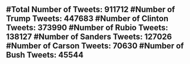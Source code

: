 #Total Number of Tweets: 911712 
#Number of Trump Tweets: 447683
#Number of Clinton Tweets: 373990
#Number of Rubio Tweets: 138127
#Number of Sanders Tweets: 127026
#Number of Carson Tweets: 70630
#Number of Bush Tweets: 45544
---
